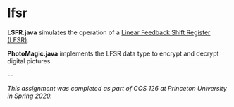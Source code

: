 # lfsr

**LSFR.java** simulates the operation of a [Linear Feedback Shift Register (LFSR)](https://en.wikipedia.org/wiki/Linear-feedback_shift_register).

**PhotoMagic.java** implements the LFSR data type to encrypt and decrypt digital pictures.

--

*This assignment was completed as part of COS 126 at Princeton University in Spring 2020.*
